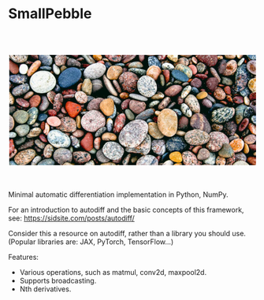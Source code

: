# SmallPebble

<br><br>
<div style="text-align:center"><img src="pebbles.jpg" /></div>
<br><br>

Minimal automatic differentiation implementation in Python, NumPy.


For an introduction to autodiff and the basic concepts of this framework, see:
https://sidsite.com/posts/autodiff/


Consider this a resource on autodiff, rather than a library you should use.
(Popular libraries are: JAX, PyTorch, TensorFlow...)


Features:
- Various operations, such as matmul, conv2d, maxpool2d.
- Supports broadcasting.
- Nth derivatives.
